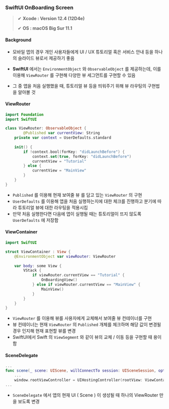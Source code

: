 ### SwiftUI OnBoarding Screen

>✔ **Xcode : Version 12.4 (12D4e)**
>
>✔ **OS :  macOS Big Sur 11.1**



#### Background

- 모바일 앱의 경우 개인 사용자들에게 UI / UX 튜토리얼 혹은 서비스 안내 등을 하나의 슬라이드 뷰로서 제공하기 좋음
- **SwiftUI** 에서는 `EnvironmentObject` 와 `ObservableObject` 를 제공하는데, 이를 이용해 `ViewRouter` 를 구현해 다양한 뷰 세그먼트를 구현할 수 있음

- 그 중 앱을 처음 실행했을 때, 튜토리얼 뷰 등을 띄워주기 위해 뷰 라우팅의 구현법을 알아볼 것



#### ViewRouter

~~~swift
import Foundation
import SwiftUI

class ViewRouter: ObservableObject {
		@Published var currentView: String
  	private var context = UserDefaults.standard
  
    init() {
        if !context.bool(forKey: "didLaunchBefore") {
            context.set(true, forKey: "didLaunchBefore")
            currentView = "Tutorial"
        } else {
            currentView = "MainView"
        }
    }
}
~~~

- `Published` 를 이용해 현재 보여줄 뷰 를 담고 있는 `ViewRouter` 의 구현
- `UserDefaults` 를 이용해 앱을 처음 실행하는지에 대한 체크를 진행하고 분기에 따라 튜토리얼 뷰에 대한 라우팅을 적용시킴
- 만약 처음 실행한다면 다음에 앱이 실행될 때는 튜토리얼이 뜨지 않도록 `UserDefaults` 에 저장함



#### ViewContainer

~~~swift
import SwiftUI

struct ViewContainer : View {
    @EnvironmentObject var viewRouter: ViewRouter
  
    var body: some View {
        VStack {
            if viewRouter.currentView == "Tutorial" {
                OnBoardingView()
            } else if viewRouter.currentView == "MainView" {
                MainView()
            }
        }
    }
}
~~~

- `ViewRouter` 를 이용해 뷰를 사용자에게 교체해서 보여줄 뷰 컨테이너를 구현
- 뷰 컨테이너는 현재 `ViewRouter` 의 `Published` 개체를 체크하며 해당 값이 변경될 경우 인지해 현재 표현할 뷰를 변경
- SwiftUI에서 Swift 의 `ViewSegment` 와 같이 뷰의 교체 / 이동 등을 구현할 때 용이함



#### SceneDelegate

~~~swift
...
func scene(_ scene: UIScene, willConnectTo session: UISceneSession, options connectionOptions: UIScene.ConnectionOptions) {
	...
	window.rootViewController = UIHostingController(rootView: ViewContainer().environmentObject(ViewRouter()))
...
~~~

- `SceneDelegate` 에서 앱의 현재 UI ( Scene ) 이 생성될 때 하나의 ViewRouter 만을 보도록 변경

